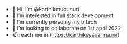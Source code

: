 - 👋 Hi, I’m @karthikmudunuri
- 👀 I’m interested in full stack development
- 🌱 I’m currently persuing my b.tech
- 💞️ I’m looking to collaborate on 1st april 2022
- 📫 reach me in (https://karthikeyavarma.in/)
<!---
karthikmudunuri/karthikmudunuri is a ✨ special ✨ repository because its `README.md` (this file) appears on your GitHub profile.
You can click the Preview link to take a look at your changes.
--->
